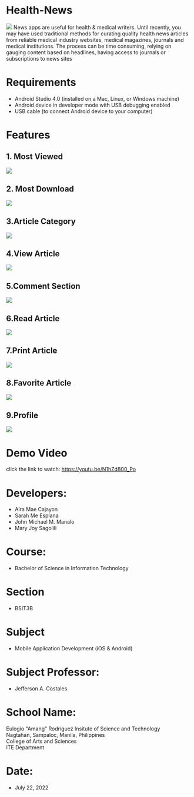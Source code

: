 # Health-News
![](image/0.png)
News apps are useful for health & medical writers. Until recently, you may have used traditional methods for curating quality health news articles from reliable medical industry websites, medical magazines, journals and medical institutions. The process can be time consuming, relying on gauging content based on headlines, having access to journals or subscriptions to news sites
# Requirements
* Android Studio 4.0 (installed on a Mac, Linux, or Windows machine)
* Android device in developer mode with USB debugging enabled
* USB cable (to connect Android device to your computer)
# Features
## 1. Most Viewed
![](image/1.png)
## 2. Most Download
![](image/2.png)
## 3.Article Category
![](image/3.png)
## 4.View Article
![](image/4.png)
## 5.Comment Section
![](image/5.png)
## 6.Read Article
![](image/6.png)
## 7.Print Article
![](image/7.png)
## 8.Favorite Article
![](image/8.png)
## 9.Profile
![](image/9.png)


# Demo Video
click the link to watch: https://youtu.be/N1hZd800_Po
# Developers:
* Aira Mae Cajayon
* Sarah Me Esplana
* John Michael M. Manalo
* Mary Joy Sagolili
# Course:
* Bachelor of Science in Information Technology
# Section
* BSIT3B
# Subject
* Mobile Application Development (iOS & Android)
# Subject Professor:
* Jefferson A. Costales
# School Name:
Eulogio "Amang" Rodriguez Insitute of Science and Technology <br />
Nagtahan, Sampaloc, Manila, Philippines <br />
College of Arts and Sciences <br />
ITE Department
# Date:
* July 22, 2022

